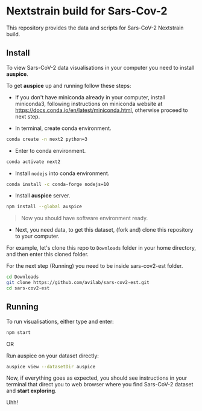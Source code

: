 # Nextstrain build for Sars-Cov-2

This repository provides the data and scripts for Sars-CoV-2 Nextstrain build.

## Install

To view Sars-CoV-2 data visualisations in your computer you need to install **auspice**.

To get **auspice** up and running follow these steps:

- If you don't have miniconda already in your computer, install miniconda3, following instructions on miniconda website at <https://docs.conda.io/en/latest/miniconda.html>, otherwise proceed to next step.

- In terminal, create conda environment.

```bash
conda create -n next2 python=3
```

- Enter to conda environment.

```bash
conda activate next2
```

- Install `nodejs` into conda environment.

```bash
conda install -c conda-forge nodejs=10
```

- Install **auspice** server.

```bash
npm install --global auspice
```

> Now you should have software environment ready.

- Next, you need data, to get this dataset, (fork and) clone this repository to your computer.

For example, let's clone this repo to `Downloads` folder in your home directory, and then enter this cloned folder.

For the next step (Running) you need to be inside sars-cov2-est folder.

```bash
cd Downloads
git clone https://github.com/avilab/sars-cov2-est.git
cd sars-cov2-est
```

## Running

To run visualisations, either type and enter:

```bash
npm start
```

OR

Run auspice on your dataset directly:

```bash
auspice view --datasetDir auspice
```

Now, if everything goes as expected, you should see instructions in your terminal that direct you to web browser where you find Sars-CoV-2 dataset and **start exploring**.

Uhh!
